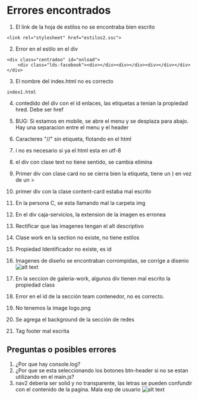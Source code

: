 # Errores encontrados
1. El link de la hoja de estilos no se encontraba bien escrito
```
<link rel="stylesheet" href="estilos2.ssc">
```
2. Error en el estilo en el div
```
<div class="centradoo" id="onload">
    <div class="lds-facebook"><div></div><div></div><div></div></div>
</div>
```
3. El nombre del index.html no es correcto
```
index1.html
```
4. contedido del div con el id enlaces, las etiquetas a tenian la propiedad hred. Debe ser href

5. BUG: Si estamos en mobile, se abre el menu y se desplaza para abajo. Hay una separacion entre el menu y el header

6. Caracteres "//" sin etiqueta, flotando en el html

7. &iacute; no es necesario si ya el html esta en utf-8

8. el div con clase text no tiene sentido, se cambia elimina

9. Primer div con clase card no se cierra bien la etiqueta, tiene un ) en vez de un >

10. primer div con la clase content-card estaba mal escrito

11. En la persona C, se esta llamando mal la carpeta img

12. En el div caja-servicios, la extension de la imagen es erronea

13. Rectificar que las imagenes tengan el alt descriptivo

14. Clase work en la section no existe, no tiene estilos

15. Propiedad Identificador no existe, es id

16. Imagenes de diseño se encontraban corrompidas, se corrige a disenio
![alt text](test/image-1.png)

17. En la seccion de galeria-work, algunos div tienen mal escrito la propiedad 
class

18. Error en el id de la sección team contenedor, no es correcto.

19. No tenemos la image logo.png

20. Se agrega el background de la sección de redes

21. Tag footer mal escrita
##  Preguntas o posibles errores
1. ¿Por que hay console.log?
2. ¿Por que se esta seleccionando los botones btn-header si no se estan utilizando en el main.js?
3. nav2 deberia ser solid y no transparente, las letras se pueden confundir con el contenido de la pagina. Mala exp de usuario
![alt text](test/image.png)



